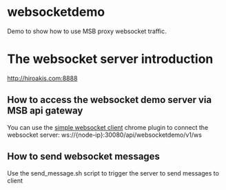# websocketdemo
Demo to show how to use MSB proxy websocket traffic.

# The websocket server introduction
http://hiroakis.com:8888

## How to access the websocket demo server via MSB api gateway
You can use the [simple websocket client](https://chrome.google.com/webstore/detail/simple-websocket-client/pfdhoblngboilpfeibdedpjgfnlcodoo?hl=en) chrome plugin to connect the websocket server: ws://{node-ip}:30080/api/websocketdemo/v1/ws 

## How to send websocket messages
Use the send_message.sh script to trigger the server to send messages to client
